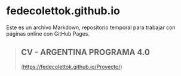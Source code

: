 # fedecolettok.github.io #

Este es un archivo Markdown, repositorio temporal para trabajar con páginas online con GitHub Pages.

> ## CV - ARGENTINA PROGRAMA 4.0
> (https://fedecolettok.github.io/Proyecto/)